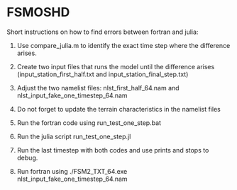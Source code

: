 # FSMOSHD

Short instructions on how to find errors between fortran and julia:

1) Use compare_julia.m to identify the exact time step where the difference arises.

2) Create two input files that runs the model until the difference arises (input_station_first_half.txt and input_station_final_step.txt)

3) Adjust the two namelist files: nlst_first_half_64.nam and nlst_input_fake_one_timestep_64.nam

4) Do not forget to update the terrain characteristics in the namelist files

5) Run the fortran code using run_test_one_step.bat

6) Run the julia script run_test_one_step.jl

7) Run the last timestep with both codes and use prints and stops to debug.

8) Run fortran using ./FSM2_TXT_64.exe nlst_input_fake_one_timestep_64.nam
